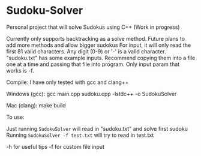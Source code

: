 # Sudoku-Solver
Personal project that will solve Sudokus using C++ (Work in progress)

Currently only supports backtracking as a solve method. Future plans to add more methods and allow bigger sudokus
For input, it will only read the first 81 valid characters. Any digit (0-9) or '-' is a valid character.
"sudoku.txt" has some example inputs. Recommend copying them into a file one at a time and passing that file into program. Only input param that works is -f.

Compile: I have only tested with gcc and clang++

Windows (gcc):
gcc main.cpp sudoku.cpp -lstdc++ -o SudokuSolver

Mac (clang):
make build


To use:

Just running `SudokuSolver` will read in "sudoku.txt" and solve first sudoku
Running `SudokuSolver -f test.txt` will try to read in test.txt

-h for useful tips
-f for custom file input

